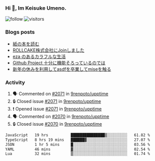 ### Hi 👋, Im Keisuke Umeno.

<!--
**9renpoto/9renpoto** is a ✨ _special_ ✨ repository because its `README.md` (this file) appears on your GitHub profile.

Here are some ideas to get you started:

- 🔭 I’m currently working on ...
- 🌱 I’m currently learning ...
- 👯 I’m looking to collaborate on ...
- 🤔 I’m looking for help with ...
- 💬 Ask me about ...
- 📫 How to reach me: ...
- 😄 Pronouns: ...
- ⚡ Fun fact: ...
-->

![follow](https://img.shields.io/github/followers/9renpoto?label=Follow&style=social)
![visitors](https://komarev.com/ghpvc/?username=9renpoto&label=Profile%20views&color=0e75b6&style=flat)

### Blogs posts

<!-- BLOG-POST-LIST:START -->
- [紙の本を読む](https://9renpoto.win/entry/2024/02/25/reading-papar-book)
- [ROLLCAKE株式会社にJoinしました](https://9renpoto.win/entry/2024/02/11/join)
- [eza のあるカラフルな生活](https://9renpoto.win/entry/2024/02/01/eza)
- [Github Project 十分に機能そろっているのでは](https://9renpoto.win/entry/2024/01/14/gh-projects)
- [新年の休みを利用してasdfを卒業してmiseを触る](https://9renpoto.win/entry/2024/01/07/mise)
<!-- BLOG-POST-LIST:END -->

### Activity

<!--START_SECTION:activity-->
1. 🗣 Commented on [#2071](https://github.com/9renpoto/upptime/issues/2071#issuecomment-2036892529) in [9renpoto/upptime](https://github.com/9renpoto/upptime)
2. 🔒 Closed issue [#2071](https://github.com/9renpoto/upptime/issues/2071) in [9renpoto/upptime](https://github.com/9renpoto/upptime)
3. ❗ Opened issue [#2071](https://github.com/9renpoto/upptime/issues/2071) in [9renpoto/upptime](https://github.com/9renpoto/upptime)
4. 🗣 Commented on [#2070](https://github.com/9renpoto/upptime/issues/2070#issuecomment-2036821792) in [9renpoto/upptime](https://github.com/9renpoto/upptime)
5. 🔒 Closed issue [#2070](https://github.com/9renpoto/upptime/issues/2070) in [9renpoto/upptime](https://github.com/9renpoto/upptime)
<!--END_SECTION:activity-->

<!--START_SECTION:waka-->

```txt
JavaScript   19 hrs          ███████████████▒░░░░░░░░░   61.82 %
TypeScript   8 hrs 19 mins   ██████▓░░░░░░░░░░░░░░░░░░   27.07 %
JSON         1 hr 5 mins     █░░░░░░░░░░░░░░░░░░░░░░░░   03.56 %
YAML         46 mins         ▓░░░░░░░░░░░░░░░░░░░░░░░░   02.54 %
Lua          32 mins         ▒░░░░░░░░░░░░░░░░░░░░░░░░   01.74 %
```

<!--END_SECTION:waka-->
